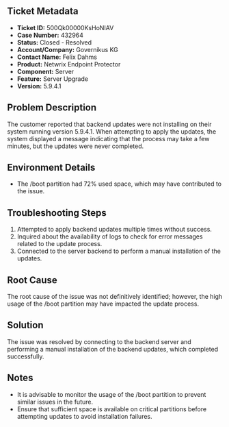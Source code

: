 ## Ticket Metadata
- **Ticket ID:** 500Qk00000KsHoNIAV
- **Case Number:** 432964
- **Status:** Closed - Resolved
- **Account/Company:** Governikus KG
- **Contact Name:** Felix Dahms
- **Product:** Netwrix Endpoint Protector
- **Component:** Server
- **Feature:** Server Upgrade
- **Version:** 5.9.4.1

## Problem Description
The customer reported that backend updates were not installing on their system running version 5.9.4.1. When attempting to apply the updates, the system displayed a message indicating that the process may take a few minutes, but the updates were never completed.

## Environment Details
- The /boot partition had 72% used space, which may have contributed to the issue.

## Troubleshooting Steps
1. Attempted to apply backend updates multiple times without success.
2. Inquired about the availability of logs to check for error messages related to the update process.
3. Connected to the server backend to perform a manual installation of the updates.

## Root Cause
The root cause of the issue was not definitively identified; however, the high usage of the /boot partition may have impacted the update process.

## Solution
The issue was resolved by connecting to the backend server and performing a manual installation of the backend updates, which completed successfully.

## Notes
- It is advisable to monitor the usage of the /boot partition to prevent similar issues in the future.
- Ensure that sufficient space is available on critical partitions before attempting updates to avoid installation failures.